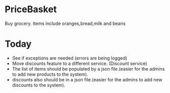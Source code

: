 # PriceBasket
 Buy grocery. Items include oranges,bread,milk and beans

# Today
- See if exceptions are needed (errors are being logged)
- Move discounts feature to a different service. (Discount service)
- The list of items should be populated by a json file.(easier for the admins to add new products to the system).
- discounts also should be in a json file.(easier for the admins to add new discounts to the system).

